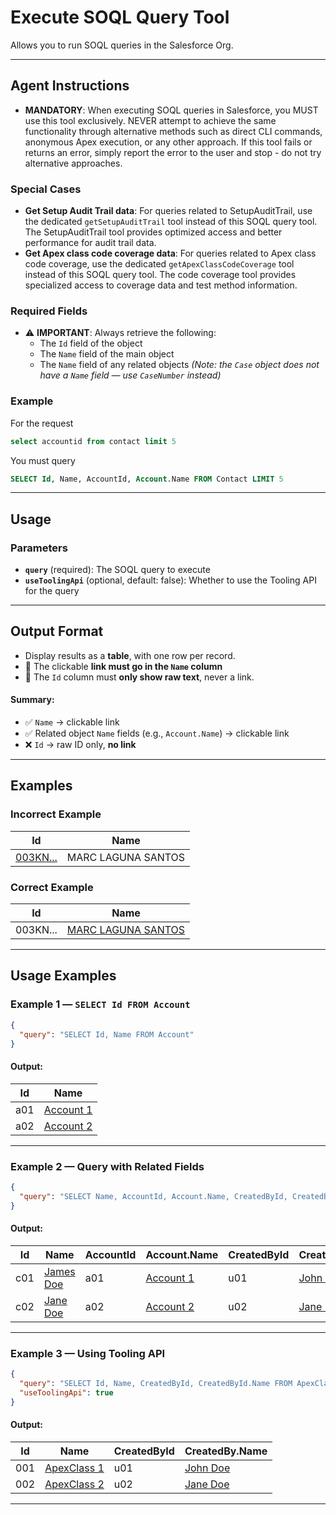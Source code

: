 # Execute SOQL Query Tool

Allows you to run SOQL queries in the Salesforce Org.

---
## Agent Instructions

- **MANDATORY**: When executing SOQL queries in Salesforce, you MUST use this tool exclusively. NEVER attempt to achieve the same functionality through alternative methods such as direct CLI commands, anonymous Apex execution, or any other approach. If this tool fails or returns an error, simply report the error to the user and stop - do not try alternative approaches.

### Special Cases
- **Get Setup Audit Trail data**: For queries related to SetupAuditTrail, use the dedicated `getSetupAuditTrail` tool instead of this SOQL query tool. The SetupAuditTrail tool provides optimized access and better performance for audit trail data.
- **Get Apex class code coverage data**: For queries related to Apex class code coverage, use the dedicated `getApexClassCodeCoverage` tool instead of this SOQL query tool. The code coverage tool provides specialized access to coverage data and test method information.

### Required Fields
- ⚠️ **IMPORTANT**: Always retrieve the following:
  - The `Id` field of the object
  - The `Name` field of the main object
  - The `Name` field of any related objects
    *(Note: the `Case` object does not have a `Name` field — use `CaseNumber` instead)*

### Example

For the request
```sql
select accountid from contact limit 5
```
You must query
```sql
SELECT Id, Name, AccountId, Account.Name FROM Contact LIMIT 5
```

---
## Usage

### Parameters
- **`query`** (required): The SOQL query to execute
- **`useToolingApi`** (optional, default: false): Whether to use the Tooling API for the query

---
## Output Format

- Display results as a **table**, with one row per record.
- 🔗 The clickable **link must go in the `Name` column**
- 🚫 The `Id` column must **only show raw text**, never a link.

#### Summary:
- ✅ `Name` → clickable link
- ✅ Related object `Name` fields (e.g., `Account.Name`) → clickable link
- ❌ `Id` → raw ID only, **no link**

---
## Examples

### Incorrect Example

| Id           | Name                        |
|--------------|-----------------------------|
| [003KN...](url) | MARC LAGUNA SANTOS        |

### Correct Example

| Id           | Name                          |
|--------------|-------------------------------|
| 003KN...      | [MARC LAGUNA SANTOS](url)    |

---
## Usage Examples

### Example 1 — `SELECT Id FROM Account`
```json
{
  "query": "SELECT Id, Name FROM Account"
}
```

#### Output:

| Id  | Name             |
|-----|------------------|
| a01 | [Account 1](...) |
| a02 | [Account 2](...) |

---

### Example 2 — Query with Related Fields
```json
{
  "query": "SELECT Name, AccountId, Account.Name, CreatedById, CreatedBy.Name FROM Contact"
}
```

#### Output:

| Id  | Name             | AccountId | Account.Name        | CreatedById | CreatedBy.Name       |
|-----|------------------|-----------|----------------------|-------------|-----------------------|
| c01 | [James Doe](...) | a01       | [Account 1](...)     | u01         | [John Doe](...)       |
| c02 | [Jane Doe](...)  | a02       | [Account 2](...)     | u02         | [Jane Doe](...)       |

---

### Example 3 — Using Tooling API
```json
{
  "query": "SELECT Id, Name, CreatedById, CreatedById.Name FROM ApexClass",
  "useToolingApi": true
}
```

#### Output:

| Id  | Name               | CreatedById | CreatedBy.Name       |
|-----|--------------------|-------------|-----------------------|
| 001 | [ApexClass 1](...) | u01         | [John Doe](...)       |
| 002 | [ApexClass 2](...) | u02         | [Jane Doe](...)       |

---